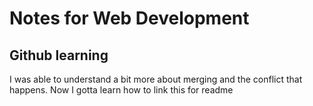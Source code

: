 # Notes for Web Development
## Github learning
I was able to understand a bit more about merging and the conflict that happens.
Now I gotta learn how to link this for readme

